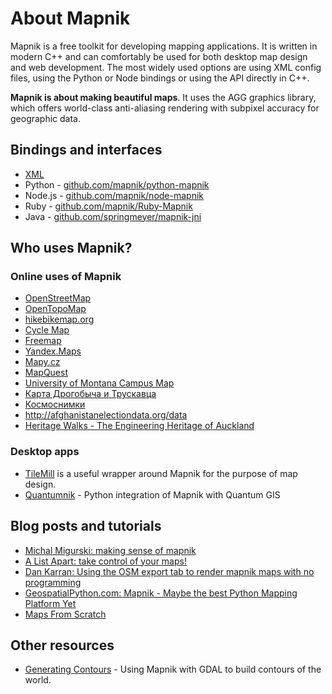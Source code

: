
# About Mapnik

Mapnik is a free toolkit for developing mapping applications. It is written in modern C++ and can comfortably be used for both desktop map design and web development. The most widely used options are using XML config files, using the Python or Node bindings or using the API directly in C++.

**Mapnik is about making beautiful maps**. It uses the AGG graphics library, which offers world-class anti-aliasing rendering with subpixel accuracy for geographic data.

## Bindings and interfaces

- [XML](interface/xml-interface.md)
- Python - [github.com/mapnik/python-mapnik](https://github.com/mapnik/python-mapnik)
- Node.js - [github.com/mapnik/node-mapnik](https://github.com/mapnik/node-mapnik)
- Ruby - [github.com/mapnik/Ruby-Mapnik](https://github.com/mapnik/Ruby-Mapnik)
- Java - [github.com/springmeyer/mapnik-jni](https://github.com/springmeyer/mapnik-jni)

## Who uses Mapnik?

### Online uses of Mapnik

 * [OpenStreetMap](http://www.openstreetmap.org/index.html)
 * [OpenTopoMap](http://opentopomap.org)
 * [hikebikemap.org](http://hikebikemap.org)
 * [Cycle Map](http://cycle.travel/map)
 * [Freemap](http://www.free-map.org.uk/)
 * [Yandex.Maps](https://yandex.com/maps)
 * [Mapy.cz](https://mapy.cz/)
 * [MapQuest](https://www.mapquest.com)
 * [University of Montana Campus Map](http://map.umt.edu/)
 * [Карта Дрогобыча и Трускавца](http://nadoloni.com/)
 * [Космоснимки](http://kosmosnimki.ru/)
 * http://afghanistanelectiondata.org/data
 * [Heritage Walks - The Engineering Heritage of Auckland](http://www.heritagewalks.co.nz/rw/aklhistoric/historic/)

### Desktop apps

 * [TileMill](http://mapbox.com/tilemill) is a useful wrapper around Mapnik for the purpose of map design.
 * [Quantumnik](https://github.com/springmeyer/quantumnik) - Python integration of Mapnik with Quantum GIS

## Blog posts and tutorials

 * [Michal Migurski: making sense of mapnik](http://mike.teczno.com/notes/mapnik.html)
 * [A List Apart: take control of your maps!](http://www.alistapart.com/articles/takecontrolofyourmaps)
 * [Dan Karran: Using the OSM export tab to render mapnik maps with no programming](http://www.dankarran.com/blog/archives/2008/09/16/making_maps_from_openstreetmap_geodata.php)
 * [GeospatialPython.com: Mapnik - Maybe the best Python Mapping Platform Yet](http://geospatialpython.com/2009/02/mapnik-maybe-best-python-mapping.html)
 * [Maps From Scratch](http://mapsfromscratch.com)

## Other resources

- [Generating Contours](http://wiki.openstreetmap.org/index.php/Contours) - Using Mapnik with GDAL to build contours of the world.

